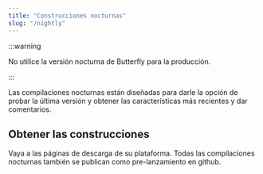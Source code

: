 ```yaml
---
title: "Construcciones nocturnas"
slug: "/nightly"
---
```


:::warning

No utilice la versión nocturna de Butterfly para la producción.

:::

Las compilaciones nocturnas están diseñadas para darle la opción de probar la última versión y obtener las características más recientes y dar comentarios.

## Obtener las construcciones

Vaya a las páginas de descarga de su plataforma. Todas las compilaciones nocturnas también se publican como pre-lanzamiento en github.
